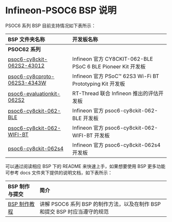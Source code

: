 # Infineon-PSOC6 BSP 说明

PSOC6 系列 BSP 目前支持情况如下表所示：

| **BSP 文件夹名称**                                         | **开发板名称**                                              |
| :--------------------------------------------------------- | :---------------------------------------------------------- |
| **PSOC62 系列**                                            |                                                             |
| [psoc6-cy8ckit-062S2-43012](psoc6-cy8ckit-062S2-43012)     | Infineon 官方 CY8CKIT-062-BLE PSoC 6 BLE Pioneer Kit 开发板 |
| [psoc6-cy8cproto-062S3-4343W](psoc6-cy8cproto-062S3-4343W) | Infineon 官方 PSoC™ 62S3 Wi-Fi BT Prototyping Kit 开发板    |
| [psoc6-evaluationkit-062S2](psoc6-evaluationkit-062S2)     | RT-Thread 联合 Infineon 推出的评估开发板                    |
| [psoc6-cy8ckit-062-BLE](psoc6-cy8ckit-062-BLE)             | Infineon 官方 psoc6-cy8ckit-062-BLE 开发板                  |
| [psoc6-cy8ckit-062-WIFI-BT](psoc6-cy8ckit-062-WIFI-BT)     | Infineon 官方 psoc6-cy8ckit-062-WIFI-BT 开发板              |
| [psoc6-cy8ckit-062s4](psoc6-cy8ckit-062s4)                 | Infineon 官方 psoc6-cy8ckit-062s4 开发板                    |

可以通过阅读相应 BSP 下的 README 来快速上手，如果想要使用 BSP 更多功能可参考 docs 文件夹下提供的说明文档，如下表所示：

| **BSP 制作与提交**                           | **简介**                                                     |
| :------------------------------------------- | :----------------------------------------------------------- |
| [BSP 制作教程](docs/PSOC6系列BSP制作教程.md) | 讲解 PSOC6 系列 BSP 的制作方法，以及在制作 BSP 和提交 BSP 时应当遵守的规范 |